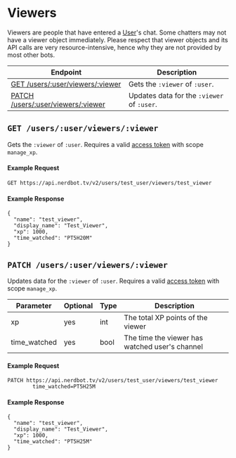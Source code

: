 # Viewers
Viewers are people that have entered a [User](users.md)'s chat. Some chatters may not have a viewer object immediately. Please respect that viewer objects and its API calls are very resource-intensive, hence why they are not provided by most other bots.

|Endpoint|Description|
|---|---|
|[GET /users/:user/viewers/:viewer](#get-usersuserviewersviewer)|Gets the `:viewer` of `:user`.|
|[PATCH /users/:user/viewers/:viewer](#patch-usersuserviewersviewer)|Updates data for the `:viewer` of `:user`.|

## `GET /users/:user/viewers/:viewer`
Gets the `:viewer` of `:user`. Requires a valid [access token](../authentication.md) with scope `manage_xp`.
#### Example Request
    GET https://api.nerdbot.tv/v2/users/test_user/viewers/test_viewer
#### Example Response
    {
      "name": "test_viewer",
      "display_name": "Test_Viewer",
      "xp": 1000,
      "time_watched": "PT5H20M"
    }
## `PATCH /users/:user/viewers/:viewer`
Updates data for the `:viewer` of `:user`. Requires a valid [access token](../authentication.md) with scope `manage_xp`.

|Parameter|Optional|Type|Description|
|---|---|---|---|
|xp|yes|int|The total XP points of the viewer|
|time_watched|yes|bool|The time the viewer has watched user's channel|

#### Example Request
    PATCH https://api.nerdbot.tv/v2/users/test_user/viewers/test_viewer
            time_watched=PT5H25M
#### Example Response
    {
      "name": "test_viewer",
      "display_name": "Test_Viewer",
      "xp": 1000,
      "time_watched": "PT5H25M"
    }
